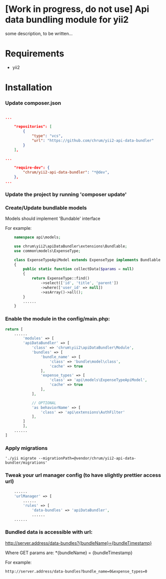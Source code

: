 [Work in progress, do not use]
Api data bundling module for yii2
==========

some description, to be written...

# Requirements
- yii2

# Installation
### Update composer.json

~~~json

...

    "repositories": [
        {
            "type": "vcs",
            "url": "https://github.com/chrum/yii2-api-data-bundler"
        }
    ],

...

    "require-dev": {
        "chrum/yii2-api-data-bundler": "*@dev",
    },
...

~~~

### Update the project by running 'composer update'
### Create/Update bundlable models
Models should implement 'Bundable' interface

For example:
~~~php
    namespace api\models;

    use chrum\yii2\apiDataBundler\extensions\Bundlable;
    use common\models\ExpenseType;

    class ExpenseTypeApiModel extends ExpenseType implements Bundlable
    {
        public static function collectData($params = null)
        {
            return ExpenseType::find()
                ->select(['id', 'title', 'parent'])
                ->where(['user_id' => null])
                ->asArray()->all();
        }
        ......
    }
~~~
### Enable the module in the config/main.php:

~~~php
return [
    ......
        'modules' => [
        'apiDataBundler' => [
            'class' => 'chrum\yii2\apiDataBundler\Module',
            'bundles' => [
                'bundle_name' => [
                    'class' => 'bundle\model\class',
                    'cache' => true
                ],
                'expense_types' => [
                    'class' => 'api\models\ExpenseTypeApiModel',
                    'cache' => true
                ],
            ],

            // OPTIONAL
            'as behaviorName' => [
                'class' => 'api\extensions\AuthFilter'
            ],
        ]
        ],
    ......
]

~~~

### Apply migrations

    './yii migrate --migrationPath=@vendor/chrum/yii2-api-data-bundler/migrations'

### Tweak your url manager config (to have slightly prettier access url)
~~~php
    ......
    'urlManager' => [
        ......
        'rules' => [
            'data-bundles' => 'apiDataBundler',
            ......
    ......
~~~

### Bundled data is accessible with url:

http://server.address/data-bundles?{bundleName}={bundleTimestamp}

Where GET params are:
*{bundleName} = {bundleTimestamp}

For example:
~~~
http://server.address/data-bundles?bundle_name=0&expense_types=0
~~~

